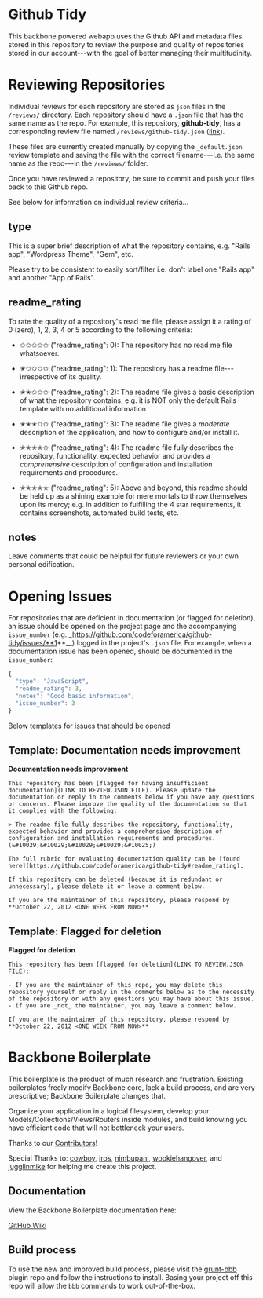 Github Tidy
============

This backbone powered webapp uses the Github API and metadata files stored in this repository to review the purpose and quality of repositories stored in our account---with the goal of better managing their multitudinity.

Reviewing Repositories
======================

Individual reviews for each repository are stored as `json` files in the `/reviews/` directory. Each repository should have a `.json` file that has the same name as the repo. For example, this repository, **github-tidy**, has a corresponding review file named `/reviews/github-tidy.json` ([link](https://github.com/codeforamerica/github-tidy/blob/gh-pages/reviews/github-tidy.json)).

These files are currently created manually by copying the `_default.json` review template and saving the file with the correct filename---i.e. the same name as the repo---in the `/reviews/` folder.

Once you have reviewed a repository, be sure to commit and push your files back to this Github repo.

See below for information on individual review criteria...

type
-------------

This is a super brief description of what the repository contains, e.g. "Rails app", "Wordpress Theme", "Gem", etc.  

Please try to be consistent to easily sort/filter i.e. don't label one "Rails app" and another "App of Rails".


readme_rating
-------------

To rate the quality of a repository's read me file, please assign it a rating of 0 (zero), 1, 2, 3, 4 or 5 according to the following criteria:

- &#10025;&#10025;&#10025;&#10025;&#10025; ("readme_rating": 0): The repository has no read me file whatsoever.

- &#10029;&#10025;&#10025;&#10025;&#10025; ("readme_rating": 1): The repository has a readme file---irrespective of its quality.

- &#10029;&#10029;&#10025;&#10025;&#10025; ("readme\_rating": 2): The readme file gives a basic description of what the repository contains, e.g. it is NOT only the default Rails template with no additional information

- &#10029;&#10029;&#10029;&#10025;&#10025; ("readme\_rating": 3): The readme file gives a _moderate_ description of the application, and how to configure and/or install it.

- &#10029;&#10029;&#10029;&#10029;&#10025; ("readme\_rating": 4): The readme file fully describes the repository, functionality, expected behavior and provides a _comprehensive_ description of configuration and installation requirements and procedures.

- &#10029;&#10029;&#10029;&#10029;&#10029; ("readme\_rating": 5): Above and beyond, this readme should be held up as a shining example for mere mortals to throw themselves upon its mercy; e.g. in addition to fulfilling the 4 star requirements, it contains screenshots, automated build tests, etc.

notes
-----

Leave comments that could be helpful for future reviewers or your own personal edification.

Opening Issues
==============

For repositories that are deficient in documentation (or flagged for deletion), an issue should be opened on the project page and the accompanying `issue_number` (e.g. _https://github.com/codeforamerica/github-tidy/issues/**1**__) logged in the project's `.json` file. For example, when a documentation issue has been opened,  should be documented in the `issue_number`:

```javascript
{
  "type": "JavaScript",
  "readme_rating": 3,
  "notes": "Good basic information",
  "issue_number": 3
}
```

Below templates for issues that should be opened


Template: Documentation needs improvement
-------------------------------

**Documentation needs improvement**

```text
This repository has been [flagged for having insufficient documentation](LINK TO REVIEW.JSON FILE). Please update the documentation or reply in the comments below if you have any questions or concerns. Please improve the quality of the documentation so that it complies with the following: 

> The readme file fully describes the repository, functionality, expected behavior and provides a comprehensive description of configuration and installation requirements and procedures. (&#10029;&#10029;&#10029;&#10029;&#10025;)

The full rubric for evaluating documentation quality can be [found here](https://github.com/codeforamerica/github-tidy#readme_rating). 

If this repository can be deleted (because it is redundant or unnecessary), please delete it or leave a comment below.

If you are the maintainer of this repository, please respond by **October 22, 2012 <ONE WEEK FROM NOW>**
```


Template: Flagged for deletion
-------------------------------

**Flagged for deletion**


```text
This repository has been [flagged for deletion](LINK TO REVIEW.JSON FILE): 

- If you are the maintainer of this repo, you may delete this repository yourself or reply in the comments below as to the necessity of the repository or with any questions you may have about this issue.
- if you are _not_ the maintainer, you may leave a comment below.

If you are the maintainer of this repository, please respond by **October 22, 2012 <ONE WEEK FROM NOW>**

```



Backbone Boilerplate
====================

This boilerplate is the product of much research and frustration.  Existing
boilerplates freely modify Backbone core, lack a build process, and are very
prescriptive; Backbone Boilerplate changes that.

Organize your application in a logical filesystem, develop your
Models/Collections/Views/Routers inside modules, and build knowing you have
efficient code that will not bottleneck your users.

Thanks to our
[Contributors](https://github.com/tbranyen/backbone-boilerplate/contributors)!

Special Thanks to: [cowboy](http://github.com/cowboy),
[iros](http://github.com/iros), [nimbupani](http://github.com/nimbupani),
[wookiehangover](http://github.com/wookiehangover), and
[jugglinmike](http://github.com/jugglinmike) for helping me create this project.

## Documentation ##

View the Backbone Boilerplate documentation here:

[GitHub Wiki](https://github.com/tbranyen/backbone-boilerplate/wiki)

## Build process ##

To use the new and improved build process, please visit the 
[grunt-bbb](https://github.com/backbone-boilerplate/grunt-bbb)
plugin repo and follow the instructions to install.  Basing your project off
this repo will allow the `bbb` commands to work out-of-the-box.
